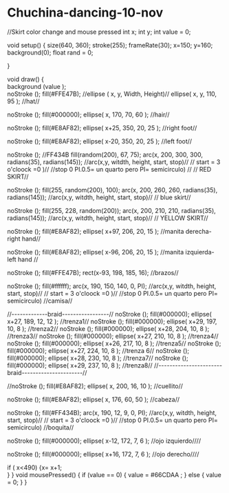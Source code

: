 Chuchina-dancing-10-nov
=======================

//Skirt color change and mouse pressed
int x; 
int y;
int value = 0;
  
void setup() {
  size(640, 360);
  stroke(255);
  frameRate(30);
 x=150;
  y=160; 
  background(0);
  float rand = 0;
 
  }

void draw() {  
  background (value );  
  noStroke ();
  fill(#FFE47B);
  //ellipse ( x, y, Width, Height)//
  ellipse( x, y, 110, 95 ); 
  //hat//

  noStroke ();
  fill(#000000);
  ellipse( x, 170, 70, 60 ); 
  //hair//

  noStroke ();
  fill(#E8AF82);
  ellipse( x+25, 350, 20, 25 ); 
  //right foot//

  noStroke ();
  fill(#E8AF82);
  ellipse( x-20, 350, 20, 25 ); 
  //left foot//


  noStroke ();
  //FF434B
  fill(random(200), 67, 75);
  arc(x, 200, 300, 300, radians(35), radians(145)); 
  //arc(x,y, witdth, height, start, stop)//
  // start  = 3 o'cloock =0 )//
  //stop 0 PI.0.5= un quarto  pero PI= semicirculo) //
  // RED SKIRT//

  noStroke ();
  fill(255, random(200), 100);
  arc(x, 200, 260, 260, radians(35), radians(145)); 
  //arc(x,y, witdth, height, start, stop)//
  // blue skirt//

  noStroke ();
  fill(255, 228, random(200));
  arc(x, 200, 210, 210, radians(35), radians(145)); 
  //arc(x,y, witdth, height, start, stop)//
  // YELLOW SKIRT//

  noStroke ();
  fill(#E8AF82);
  ellipse( x+97, 206, 20, 15 ); 
  //manita derecha- right hand//

  noStroke ();
  fill(#E8AF82);
  ellipse( x-96, 206, 20, 15 ); 
  //manita izquierda- left hand //

  noStroke ();
  fill(#FFE47B);
  rect(x-93, 198, 185, 16); 
  //brazos//

  noStroke ();
  fill(#ffffff);
  arc(x, 190, 150, 140, 0, PI); 
  //arc(x,y, witdth, height, start, stop)//
  // start  = 3 o'cloock =0 )//
  //stop 0 PI.0.5= un quarto  pero PI= semicirculo) 
  //camisa//

  //-------------braid-----------------//
  noStroke ();
  fill(#000000);
  ellipse( x+27, 189, 12, 12 ); 
  //trenza1//
  noStroke ();
  fill(#000000);
  ellipse( x+29, 197, 10, 8 ); 
  //trenza2//
  noStroke ();
  fill(#000000);
  ellipse( x+28, 204, 10, 8 ); 
  //trenza3//
  noStroke ();
  fill(#000000);
  ellipse( x+27, 210, 10, 8 ); 
  //trenza4//
  noStroke ();
  fill(#000000);
  ellipse( x+26, 217, 10, 8 ); 
  //trenza5//
  noStroke ();
  fill(#000000);
  ellipse( x+27, 224, 10, 8 ); 
  //trenza 6//
  noStroke ();
  fill(#000000);
  ellipse( x+28, 230, 10, 8 ); 
  //trenza7//
  noStroke ();
  fill(#000000);
  ellipse( x+29, 237, 10, 8 ); 
  //trenza8//
  //-----------------------braid----------------------//

  //noStroke ();
  fill(#E8AF82);
  ellipse( x, 200, 16, 10 ); 
  //cuellito//

  noStroke ();
  fill(#E8AF82);
  ellipse( x, 176, 60, 50 ); 
  //cabeza//

  noStroke (); 
  fill(#FF434B);
  arc(x, 190, 12, 9, 0, PI); 
  //arc(x,y, witdth, height, start, stop)//
  // start  = 3 o'cloock =0 )//
  //stop 0 PI.0.5= un quarto  pero PI= semicirculo) 
  //boquita//

  noStroke ();
  fill(#000000);
  ellipse( x-12, 172, 7, 6 ); 
  //ojo izquierdo////

  noStroke ();
  fill(#000000);
  ellipse( x+16, 172, 7, 6 ); 
  //ojo derecho////

if ( x<490) {x= x+1;  
 }
}
void mousePressed() {
  if (value == 0) {
    value = #66CDAA ;
  } else {
    value = 0;
  }
}
